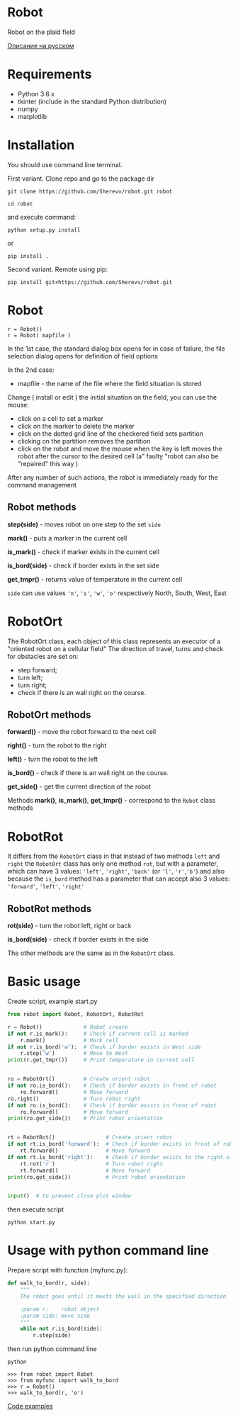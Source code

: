 # Robot

Robot on the plaid field

[Описание на русском](README.ru.md)

# Requirements

- Python 3.6.x
- tkinter (include in the standard Python distribution)
- numpy
- matplotlib


# Installation
You should use command line terminal.

First variant. Clone repo and go to the package dir

```commandline
git clone https://github.com/Sherevv/robot.git robot

cd robot
```

and execute command:
```
python setup.py install
```
or
```
pip install .
```

Second variant. Remote using pip:

```
pip install git+https://github.com/Sherevv/robot.git
```


# Robot

    r = Robot()
    r = Robot( mapfile )            

In the 1st case, the standard dialog box opens for
in case of failure, the file selection dialog opens for
definition of field options

In the 2nd case:
- mapfile - the name of the file where the field situation is stored

Change ( install or edit ) the initial situation on the field, you can use the mouse:
- click on a cell to set a marker
- click on the marker to delete the marker
- click on the dotted grid line of the checkered field sets partition
- clicking on the partition removes the partition
- click on the robot and move the mouse when the key is left
         moves the robot after the cursor to the desired cell
         (a" faulty "robot can also be "repaired" this way )
         
After any number of such actions, the robot is immediately ready for the command
management

## Robot methods
**step(side)** - moves robot on one step to the set `side`

**mark()** - puts a marker in the current cell

**is_mark()** - check if marker exists in the current cell

**is_bord(side)** - check if border exists in the set side

**get_tmpr()** - returns value of temperature in the current cell

`side` can use values `'n'`, `'s'`, `'w'`, `'o'` respectively North, South, West, East

# RobotOrt
The RobotOrt class, each object of this class represents an executor of a "oriented robot on a cellular field"
The direction of travel, turns and check for obstacles are set on: 
- step forward; 
- turn left; 
- turn right;
- check if there is an wall right on the course.

## RobotOrt methods
**forward()** - move the robot forward to the next cell 

**right()** - turn the robot to the right

**left()** - turn the robot to the left

**is_bord()** - check if there is an wall right on the course.

**get_side()** - get the current direction of the robot

Methods **mark()**, **is_mark()**, **get_tmpr()** - correspond to the `Robot` class methods

# RobotRot
It differs from the `RobotOrt` class in that instead of two methods `left`  and
`right` the `RobotOrt` class has only one method `rot`, but with a parameter,
 which can have 3 values: `'left'`, `'right'`, `'back'` (or `'l'`, `'r'`,`'b'`)
and also because the `is_bord` method has a parameter that can
    accept also 3 values: `'forward'`, `'left'`, `'right'`


## RobotRot methods
**rot(side)** - turn the robot left, right or back

**is_bord(side)** - check if border exists in the side

The other methods are the same as in the `RobotOrt` class.

# Basic usage

Create script, example start.py
```python
from robot import Robot, RobotOrt, RobotRot

r = Robot()             # Robot create
if not r.is_mark():     # Check if current cell is marked
    r.mark()            # Mark cell
if not r.is_bord('w'):  # Check if border exists in West side
    r.step('w')         # Move to West
print(r.get_tmpr())     # Print temperature in current cell


ro = RobotOrt()         # Create orient robot
if not ro.is_bord():    # Check if border exists in front of robot
    ro.forward()        # Move forward
ro.right()              # Turn robot right
if not ro.is_bord():    # Check if border exists in front of robot
    ro.forward()        # Move forward
print(ro.get_side())    # Print robot orientation


rt = RobotRot()                # Create orient robot
if not rt.is_bord('forward'):  # Check if border exists in front of robot
    rt.forward()               # Move forward
if not rt.is_bord('right'):    # Check if border exists to the right of robot
    rt.rot('r')                # Turn robot right
    rt.forward()               # Move forward
print(ro.get_side())           # Print robot orientation


input()  # to prevent close plot window
```

then execute script
```commandline
python start.py
```


# Usage with python command line
Prepare script with function (myfunc.py):
```python
def walk_to_bord(r, side):
    """
    The robot goes until it meets the wall in the specified direction

    :param r:    robot object
    :param side: move side
    """
    while not r.is_bord(side):
        r.step(side)
```

then run python command line
```commandline
python
```


```
>>> from robot import Robot
>>> from myfunc import walk_to_bord
>>> r = Robot()
>>> walk_to_bord(r, 'o')
```

[Code examples](robot/examples)